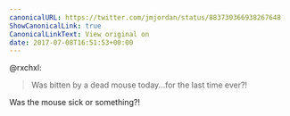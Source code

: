 ```yaml
---
canonicalURL: https://twitter.com/jmjordan/status/883730366938267648
ShowCanonicalLink: true
CanonicalLinkText: View original on
date: 2017-07-08T16:51:53+00:00
---
```

@rxchxl:

> Was bitten by a dead mouse today...for the last time ever?!

Was the mouse sick or something?!